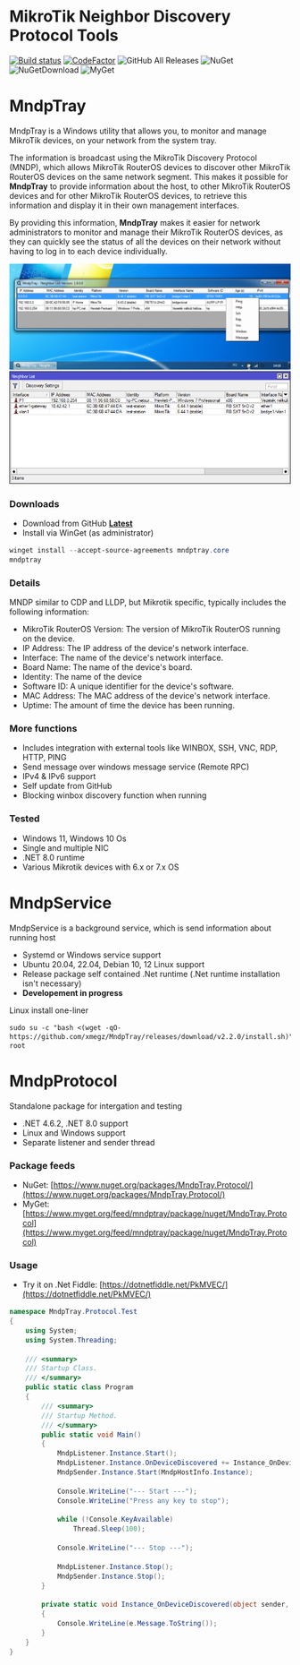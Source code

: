 # MikroTik Neighbor Discovery Protocol Tools

[![Build status](https://ci.appveyor.com/api/projects/status/decjg2rq0hwn77rq?svg=true)](https://ci.appveyor.com/project/xmegz/mndptray) [![CodeFactor](https://www.codefactor.io/repository/github/xmegz/mndptray/badge)](https://www.codefactor.io/repository/github/xmegz/mndptray) ![GitHub All Releases](https://img.shields.io/github/downloads/xmegz/MndpTray/total) ![NuGet](https://img.shields.io/nuget/v/MndpTray.Protocol?label=NuGet) ![NuGetDownload](https://img.shields.io/nuget/dt/MndpTray.Protocol?label=%20) ![MyGet](https://img.shields.io/myget/mndptray/v/MndpTray.Protocol?label=MyGet)

# MndpTray
MndpTray is a Windows utility that allows you, to monitor and manage MikroTik devices, on your network from the system tray.

The information is broadcast using the MikroTik Discovery Protocol (MNDP), which allows MikroTik RouterOS devices to discover other MikroTik RouterOS devices on the same network segment. This makes it possible for **MndpTray** to provide information about the host, to other MikroTik RouterOS devices and for other MikroTik RouterOS devices, to retrieve this information and display it in their own management interfaces.

By providing this information, **MndpTray** makes it easier for network administrators to monitor and manage their MikroTik RouterOS devices, as they can quickly see the status of all the devices on their network without having to log in to each device individually.

![windows application list window](https://raw.githubusercontent.com/xmegz/MndpTray/master/MndpTray/MndpTray.Core/Images/screenshot6.png)
![mikrotik winbox neighbor interface](https://raw.githubusercontent.com/xmegz/MndpTray/master/MndpTray/MndpTray.Core/Images/screenshot5.png)

### Downloads 

* Download from GitHub [**Latest**](https://github.com/xmegz/MndpTray/releases/download/v2.2.0/MndpTray.Core.exe)
* Install via WinGet (as administrator)

```powershell
winget install --accept-source-agreements mndptray.core
mndptray
```
### Details

MNDP similar to CDP and LLDP, but Mikrotik specific, typically includes the following information:

* MikroTik RouterOS Version: The version of MikroTik RouterOS running on the device.
* IP Address: The IP address of the device's network interface.
* Interface: The name of the device's network interface.
* Board Name: The name of the device's board.
* Identity: The name of the device
* Software ID: A unique identifier for the device's software.
* MAC Address: The MAC address of the device's network interface.
* Uptime: The amount of time the device has been running.

### More functions

* Includes integration with external tools like WINBOX, SSH, VNC, RDP, HTTP, PING
* Send message over windows message service (Remote RPC)
* IPv4 & IPv6 support
* Self update from GitHub
* Blocking winbox discovery function when running

### Tested

* Windows 11, Windows 10 Os
* Single and multiple NIC
* .NET 8.0 runtime
* Various Mikrotik devices with 6.x or 7.x OS

# MndpService

MndpService is a background service, which is send information about running host

* Systemd or Windows service support
* Ubuntu 20.04, 22.04, Debian 10, 12 Linux support
* Release package self contained .Net runtime (.Net runtime installation isn't necessary)
* **Developement in progress**

Linux install one-liner
```
sudo su -c "bash <(wget -qO- https://github.com/xmegz/MndpTray/releases/download/v2.2.0/install.sh)" root
```

# MndpProtocol

Standalone package for intergation and testing

* .NET 4.6.2, .NET 8.0 support
* Linux and Windows support
* Separate listener and sender thread

### Package feeds

* NuGet: [https://www.nuget.org/packages/MndpTray.Protocol/](https://www.nuget.org/packages/MndpTray.Protocol/)
* MyGet: [https://www.myget.org/feed/mndptray/package/nuget/MndpTray.Protocol](https://www.myget.org/feed/mndptray/package/nuget/MndpTray.Protocol)

### Usage

* Try it on .Net Fiddle: [https://dotnetfiddle.net/PkMVEC/](https://dotnetfiddle.net/PkMVEC/)

```C#
namespace MndpTray.Protocol.Test
{
    using System;
    using System.Threading;

    /// <summary>
    /// Startup Class.
    /// </summary>
    public static class Program
    {
        /// <summary>
        /// Startup Method.
        /// </summary>
        public static void Main()
        {
            MndpListener.Instance.Start();
            MndpListener.Instance.OnDeviceDiscovered += Instance_OnDeviceDiscovered;
            MndpSender.Instance.Start(MndpHostInfo.Instance);

            Console.WriteLine("--- Start ---");
            Console.WriteLine("Press any key to stop");

            while (!Console.KeyAvailable)
                Thread.Sleep(100);

            Console.WriteLine("--- Stop ---");

            MndpListener.Instance.Stop();
            MndpSender.Instance.Stop();
        }

        private static void Instance_OnDeviceDiscovered(object sender, MndpListener.DeviceDiscoveredEventArgs e)
        {
            Console.WriteLine(e.Message.ToString());
        }
    }
}
```
